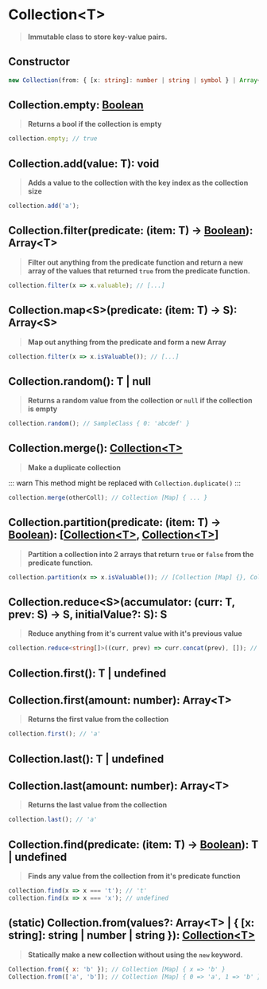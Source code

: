 # Collection&lt;T&gt;
> **Immutable class to store key-value pairs.**

## Constructor
```ts
new Collection(from: { [x: string]: number | string | symbol } | Array<T>);
```

## Collection.empty: [Boolean](https://developer.mozilla.org/en-US/docs/Web/JavaScript/Reference/Global_Objects/Boolean)
> **Returns a bool if the collection is empty**

```js
collection.empty; // true
```

## Collection.add(value: T): void
> **Adds a value to the collection with the key index as the collection size**

```js
collection.add('a');
```

## Collection.filter(predicate: (item: T) -> [Boolean](https://developer.mozilla.org/en-US/docs/Web/JavaScript/Reference/Global_Objects/Number)): Array&lt;T&gt;
> **Filter out anything from the predicate function and return a new array of the values that returned `true` from the predicate function.**

```js
collection.filter(x => x.valuable); // [...]
```

## Collection.map&lt;S&gt;(predicate: (item: T) -> S): Array&lt;S&gt;
> **Map out anything from the predicate and form a new Array**

```js
collection.filter(x => x.isValuable()); // [...]
```

## Collection.random(): T | null
> **Returns a random value from the collection or `null` if the collection is empty**

```js
collection.random(); // SampleClass { 0: 'abcdef' }
```

## Collection.merge(): [Collection&lt;T&gt;](#collection-t)
> **Make a duplicate collection**

::: warn
This method might be replaced with `Collection.duplicate()`
:::

```js
collection.merge(otherColl); // Collection [Map] { ... }
```

## Collection.partition(predicate: (item: T) -> [Boolean](https://developer.mozilla.org/en-US/docs/Web/JavaScript/Reference/Global_Objects/Number)): [[Collection&lt;T&gt;](#collection-t), [Collection&lt;T&gt;](#collection-t)]
> **Partition a collection into 2 arrays that return `true` or `false` from the predicate function.**

```js
collection.partition(x => x.isValuable()); // [Collection [Map] {}, Collection [Map] {}]
```

## Collection.reduce&lt;S&gt;(accumulator: (curr: T, prev: S) -> S, initialValue?: S): S
> **Reduce anything from it's current value with it's previous value**

```ts
collection.reduce<string[]>((curr, prev) => curr.concat(prev), []); // [...]
```

## Collection.first(): T | undefined
## Collection.first(amount: number): Array&lt;T&gt;
> **Returns the first value from the collection**

```js
collection.first(); // 'a'
```

## Collection.last(): T | undefined
## Collection.last(amount: number): Array&lt;T&gt;
> **Returns the last value from the collection**

```js
collection.last(); // 'a'
```

## Collection.find(predicate: (item: T) -> [Boolean](https://developer.mozilla.org/en-US/docs/Web/JavaScript/Reference/Global_Objects/Number)): T | undefined
> **Finds any value from the collection from it's predicate function**

```js
collection.find(x => x === 't'); // 't'
collection.find(x => x === 'x'); // undefined
```

## (static) Collection.from(values?: Array&lt;T&gt; | { [x: string]: string | number | string }): [Collection&lt;T&gt;](#collection-t)
> **Statically make a new collection without using the `new` keyword.**

```js
Collection.from({ x: 'b' }); // Collection [Map] { x => 'b' }
Collection.from(['a', 'b']); // Collection [Map] { 0 => 'a', 1 => 'b' }
```